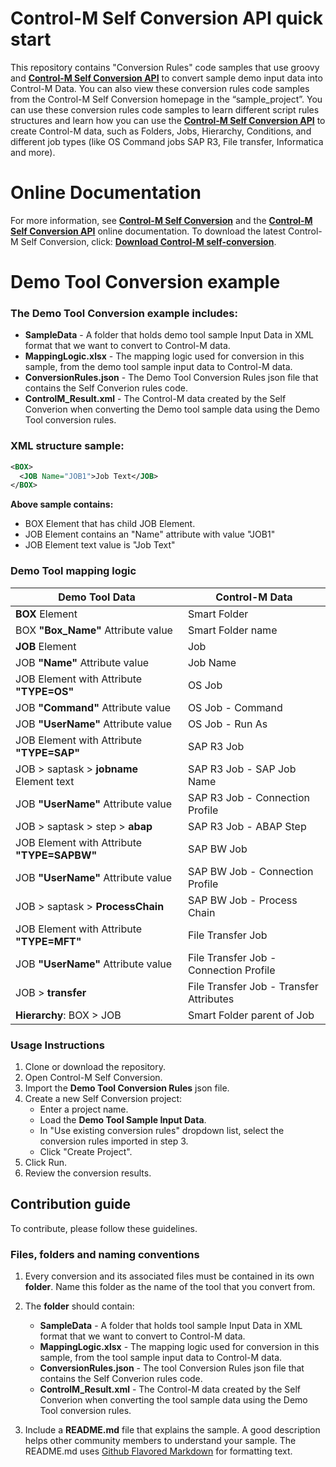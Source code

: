 # Control-M Self Conversion API quick start
This repository contains "Conversion Rules" code samples that use groovy and [**Control-M Self Conversion API**](https://docs.bmc.com/docs/ctmselfconv/control-m-self-conversion-api-814570051.html) to convert sample demo input data into Control-M Data. You can also view these conversion rules code samples from the Control-M Self Conversion homepage in the “sample_project”.
You can use these conversion rules code samples to learn different script rules structures and learn how you can use the [**Control-M Self Conversion API**](https://docs.bmc.com/docs/ctmselfconv/control-m-self-conversion-api-814570051.html) to create Control-M data, such as Folders, Jobs, Hierarchy, Conditions, and different job types (like OS Command jobs SAP R3, File transfer, Informatica and more).

# Online Documentation
For more information, see [**Control-M Self Conversion**](https://docs.bmc.com/docs/ctmselfconv/control-m-self-conversion-817142681.html) and the [**Control-M Self Conversion API**](https://docs.bmc.com/docs/ctmselfconv/control-m-self-conversion-api-814570051.html) online documentation.
To download the latest Control-M  Self Conversion, click: [**Download Control-M self-conversion**](ftp://ftp.bmc.com/pub/control-m/opensystem/Control-M_Conversions_for_DS/).
# Demo Tool Conversion example
### The Demo Tool Conversion example includes:

* __SampleData__ - A folder that holds demo tool sample Input Data in XML format that we want to convert to Control-M data.
* __MappingLogic.xlsx__ - The mapping logic used for conversion in this sample, from the demo tool sample input data to Control-M data.
* __ConversionRules.json__ - The Demo Tool Conversion Rules json file that contains the Self Converion rules code.
* __ControlM_Result.xml__ - The Control-M data created by the Self Converion when converting the Demo tool sample data using the Demo Tool conversion rules.

### XML structure sample:

```xml 
<BOX>
  <JOB Name="JOB1">Job Text</JOB>
</BOX> 
```
 __Above sample contains:__
* BOX Element that has child JOB Element. 
* JOB Element contains an "Name" attribute with value "JOB1"
* JOB Element text value is "Job Text"


### Demo Tool mapping logic  
Demo Tool Data | Control-M Data
-|-
__BOX__ Element|Smart Folder
BOX __"Box_Name"__ Attribute value|Smart Folder name
__JOB__ Element|Job
JOB __"Name"__ Attribute value|Job Name
JOB Element with Attribute __"TYPE=OS"__|OS Job
JOB __"Command"__ Attribute value|OS Job - Command
JOB __"UserName"__ Attribute value|OS Job - Run As
JOB Element with Attribute __"TYPE=SAP"__|SAP R3 Job
JOB > saptask > __jobname__ Element text|SAP R3 Job - SAP Job Name
JOB __"UserName"__ Attribute value|SAP R3 Job - Connection Profile
JOB > saptask > step > __abap__|SAP R3 Job - ABAP Step
JOB Element with Attribute __"TYPE=SAPBW"__|SAP BW Job
JOB __"UserName"__ Attribute value|SAP BW Job - Connection Profile
JOB > saptask > __ProcessChain__|SAP BW Job - Process Chain
JOB Element with Attribute __"TYPE=MFT"__|File Transfer Job
JOB __"UserName"__ Attribute value|File Transfer Job - Connection Profile
JOB > __transfer__|File Transfer Job - Transfer Attributes
__Hierarchy__: BOX > JOB|Smart Folder parent of Job


### Usage Instructions
1. Clone or download the repository.
2. Open Control-M Self Conversion.
3. Import the __Demo Tool Conversion Rules__ json file.
4. Create a new Self Conversion project: 
   * Enter a project name.
   * Load the **Demo Tool Sample Input Data**.
   * In "Use existing conversion rules" dropdown list, select the conversion rules imported in step 3.
   * Click "Create Project".
5. Click Run.
6. Review the conversion results.

## Contribution guide
To contribute, please follow these guidelines.

### Files, folders and naming conventions
1. Every conversion and its associated files must be contained in its own **folder**. Name this folder as the name of the tool that you convert from.
2. The __folder__ should contain:
   * __SampleData__ - A folder that holds tool sample Input Data in XML format that we want to convert to Control-M data.
   * __MappingLogic.xlsx__ - The mapping logic used for conversion in this sample, from the  tool sample input data to Control-M data.
   * __ConversionRules.json__ - The tool Conversion Rules json file that contains the Self Converion rules code.
   * __ControlM_Result.xml__ - The Control-M data created by the Self Converion when converting the tool sample data using the Demo Tool conversion rules.

3. Include a **README.md** file that explains the sample. A good description helps other community members to understand your sample. The README.md uses [Github Flavored Markdown](https://guides.github.com/features/mastering-markdown/) for formatting text.

